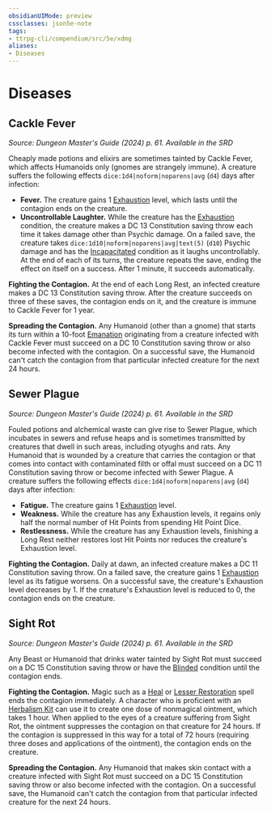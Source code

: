 ```yaml
---
obsidianUIMode: preview
cssclasses: json5e-note
tags:
- ttrpg-cli/compendium/src/5e/xdmg
aliases:
- Diseases
---
```

# Diseases

## Cackle Fever
_Source: Dungeon Master's Guide (2024) p. 61. Available in the <span title='Systems Reference Document (5.2)'>SRD</span>_

Cheaply made potions and elixirs are sometimes tainted by Cackle Fever, which affects Humanoids only (gnomes are strangely immune). A creature suffers the following effects `dice:1d4|noform|noparens|avg` (`d4`) days after infection:

- **Fever.** The creature gains 1 [Exhaustion](/3-Mechanics/CLI/conditions.md#Exhaustion) level, which lasts until the contagion ends on the creature.  
- **Uncontrollable Laughter.** While the creature has the [Exhaustion](/3-Mechanics/CLI/conditions.md#Exhaustion) condition, the creature makes a DC 13 Constitution saving throw each time it takes damage other than Psychic damage. On a failed save, the creature takes `dice:1d10|noform|noparens|avg|text(5)` (`d10`) Psychic damage and has the [Incapacitated](/3-Mechanics/CLI/conditions.md#Incapacitated) condition as it laughs uncontrollably. At the end of each of its turns, the creature repeats the save, ending the effect on itself on a success. After 1 minute, it succeeds automatically.  

**Fighting the Contagion.** At the end of each Long Rest, an infected creature makes a DC 13 Constitution saving throw. After the creature succeeds on three of these saves, the contagion ends on it, and the creature is immune to Cackle Fever for 1 year.

**Spreading the Contagion.** Any Humanoid (other than a gnome) that starts its turn within a 10-foot [Emanation](/3-Mechanics/CLI/variant-rules/emanation-area-of-effect-xphb.md) originating from a creature infected with Cackle Fever must succeed on a DC 10 Constitution saving throw or also become infected with the contagion. On a successful save, the Humanoid can't catch the contagion from that particular infected creature for the next 24 hours.

## Sewer Plague
_Source: Dungeon Master's Guide (2024) p. 61. Available in the <span title='Systems Reference Document (5.2)'>SRD</span>_

Fouled potions and alchemical waste can give rise to Sewer Plague, which incubates in sewers and refuse heaps and is sometimes transmitted by creatures that dwell in such areas, including otyughs and rats. Any Humanoid that is wounded by a creature that carries the contagion or that comes into contact with contaminated filth or offal must succeed on a DC 11 Constitution saving throw or become infected with Sewer Plague. A creature suffers the following effects `dice:1d4|noform|noparens|avg` (`d4`) days after infection:

- **Fatigue.** The creature gains 1 [Exhaustion](/3-Mechanics/CLI/conditions.md#Exhaustion) level.  
- **Weakness.** While the creature has any Exhaustion levels, it regains only half the normal number of Hit Points from spending Hit Point Dice.  
- **Restlessness.** While the creature has any Exhaustion levels, finishing a Long Rest neither restores lost Hit Points nor reduces the creature's Exhaustion level.  

**Fighting the Contagion.** Daily at dawn, an infected creature makes a DC 11 Constitution saving throw. On a failed save, the creature gains 1 [Exhaustion](/3-Mechanics/CLI/conditions.md#Exhaustion) level as its fatigue worsens. On a successful save, the creature's Exhaustion level decreases by 1. If the creature's Exhaustion level is reduced to 0, the contagion ends on the creature.

## Sight Rot
_Source: Dungeon Master's Guide (2024) p. 61. Available in the <span title='Systems Reference Document (5.2)'>SRD</span>_

Any Beast or Humanoid that drinks water tainted by Sight Rot must succeed on a DC 15 Constitution saving throw or have the [Blinded](/3-Mechanics/CLI/conditions.md#Blinded) condition until the contagion ends.

**Fighting the Contagion.** Magic such as a [Heal](/3-Mechanics/CLI/spells/heal-xphb.md) or [Lesser Restoration](/3-Mechanics/CLI/spells/lesser-restoration-xphb.md) spell ends the contagion immediately. A character who is proficient with an [Herbalism Kit](/3-Mechanics/CLI/items/herbalism-kit-xphb.md) can use it to create one dose of nonmagical ointment, which takes 1 hour. When applied to the eyes of a creature suffering from Sight Rot, the ointment suppresses the contagion on that creature for 24 hours. If the contagion is suppressed in this way for a total of 72 hours (requiring three doses and applications of the ointment), the contagion ends on the creature.

**Spreading the Contagion.** Any Humanoid that makes skin contact with a creature infected with Sight Rot must succeed on a DC 15 Constitution saving throw or also become infected with the contagion. On a successful save, the Humanoid can't catch the contagion from that particular infected creature for the next 24 hours.